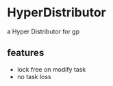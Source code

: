 # HyperDistributor

a Hyper Distributor for gp

## features

- lock free on modify task
- no task loss